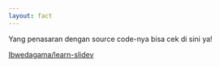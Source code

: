 ```yaml
---
layout: fact
---
```

Yang penasaran dengan source code-nya bisa cek di sini ya!

[Ibwedagama/learn-slidev](https://github.com/Ibwedagama/learn-slidev)